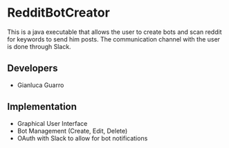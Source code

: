 # RedditBotCreator
This is a java executable that allows the user to create bots and scan reddit for keywords to send him posts. The communication channel with the user is done through Slack.

## Developers
- Gianluca Guarro

## Implementation
- Graphical User Interface
- Bot Management (Create, Edit, Delete)
- OAuth with Slack to allow for bot notifications